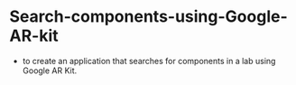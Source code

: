 # Search-components-using-Google-AR-kit
- to create an application that searches for components in a lab using Google AR Kit.
